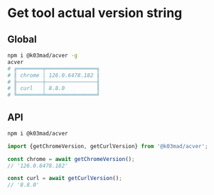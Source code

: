 # Get tool actual version string

## Global

```bash
npm i @k03mad/acver -g
acver
# ╔════════╤════════════════╗
# ║ chrome │ 126.0.6478.182 ║
# ╟────────┼────────────────╢
# ║ curl   │ 8.8.0          ║
# ╚════════╧════════════════╝
```

## API

```bash
npm i @k03mad/acver
```

```js
import {getChromeVersion, getCurlVersion} from '@k03mad/acver';

const chrome = await getChromeVersion();
// '126.0.6478.182'

const curl = await getCurlVersion();
// '8.8.0'
```
